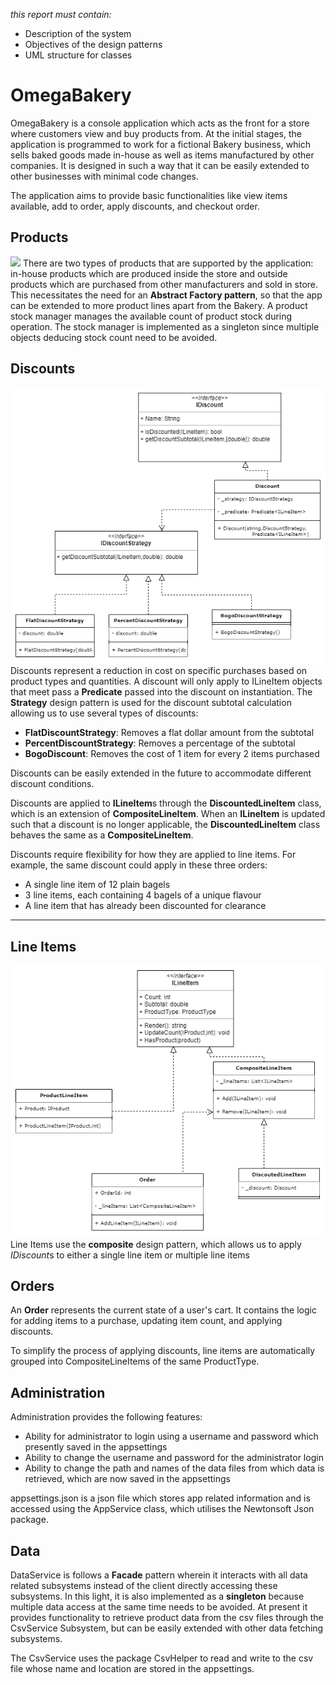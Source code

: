 *this report must contain:*
- Description of the system
- Objectives of the design patterns
- UML structure for classes

# OmegaBakery
OmegaBakery is a console application which acts as the front for a store where customers view and buy products from. 
At the initial stages, the application is programmed to work for a fictional Bakery business, which sells baked goods made in-house as well as items manufactured by other companies.
It is designed in such a way that it can be easily extended to other businesses with minimal code changes.

The application aims to provide basic functionalities like view items available, add to order, apply discounts, and checkout order.

## Products
![](img/Product.png)
There are two types of products that are supported by the application: in-house products which are produced inside the store and outside products which are purchased from other manufacturers and sold in store.
This necessitates the need for an **Abstract Factory pattern**, so that the app can be extended to more product lines apart from the Bakery.
A product stock manager manages the available count of product stock during operation. The stock manager is implemented as a singleton since multiple objects deducing stock count need to be avoided.

## Discounts
![](img/IDiscount.png)
Discounts represent a reduction in cost on specific purchases based on product types and quantities. A discount will only apply to ILineItem objects that meet pass a **Predicate** passed into the discount on instantiation. The **Strategy** design pattern is used for the discount subtotal calculation allowing us to use several types of discounts:
- **FlatDiscountStrategy**: Removes a flat dollar amount from the subtotal
- **PercentDiscountStrategy**: Removes a percentage of the subtotal
- **BogoDiscount**: Removes the cost of 1 item for every 2 items purchased

Discounts can be easily extended in the future to accommodate different discount conditions.

Discounts are applied to **ILineItem**s through the **DiscountedLineItem** class, which is an extension of **CompositeLineItem**. When an **ILineItem** is updated such that a discount is no longer applicable, the **DiscountedLineItem** class behaves the same as a **CompositeLineItem**. 

Discounts require flexibility for how they are applied to line items. For example, the same discount could apply in these three orders:

- A single line item of 12 plain bagels
- 3 line items, each containing 4 bagels of a unique flavour
- A line item that has already been discounted for clearance
****

## Line Items
![](img/ILineItem.png)
Line Items use the **composite** design pattern, which allows us to apply *IDiscount*s to either a single line item or multiple line items

## Orders
An **Order** represents the current state of a user's cart. It contains the logic for adding items to a purchase, updating item count, and applying discounts.

To simplify the process of applying discounts, line items are automatically grouped into CompositeLineItems of the same ProductType.

## Administration
Administration provides the following features:
- Ability for administrator to login using a username and password which presently saved in the appsettings
- Ability to change the username and password for the administrator login
- Ability to change the path and names of the data files from which data is retrieved, which are now saved in the appsettings

appsettings.json is a json file which stores app related information and is accessed using the AppService class, which utilises the Newtonsoft Json package.

## Data
DataService is follows a **Facade** pattern wherein it interacts with all data related subsystems instead of the client directly accessing these subsystems.
In this light, it is also implemented as a **singleton** because multiple data access at the same time needs to be avoided.
At present it provides functionality to retrieve product data from the csv files through the CsvService Subsystem, but can be easily extended with other data fetching subsystems.

The CsvService uses the package CsvHelper to read and write to the csv file whose name and location are stored in the appsettings.